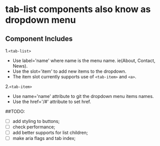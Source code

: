 # tab-list components also know as dropdown menu
## Component Includes

1.`<tab-list>`
  + Use label='name' where name is the menu name. ie(About, Contact, News).
  + Use the slot='item' to add new items to the dropdown.
  + The item slot currently supports use of `<tab-item>` and `<a>`.

2.`<tab-item>`
  + Use name='name' attribute to git the dropdown menu items names.
  + Use the href='/#' attribute to set href.

##TODO:
  - [ ] add styling to buttons;
  - [ ] check performance;
  - [ ] add better supports for list children;
  - [ ] make aria flags and tab index;
